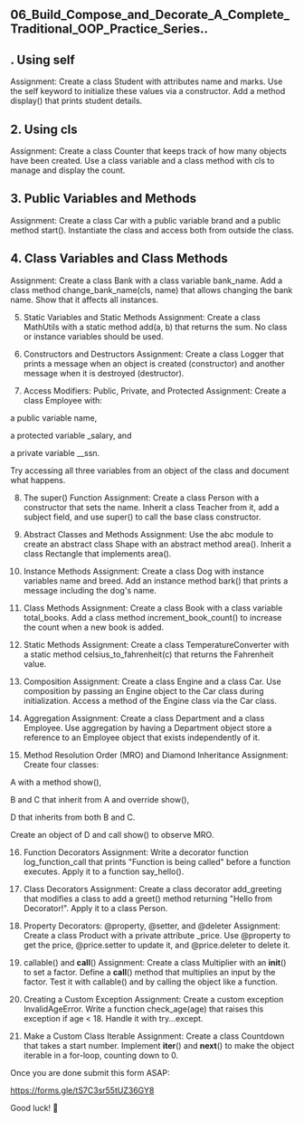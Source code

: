 
##  06_Build_Compose_and_Decorate_A_Complete_Traditional_OOP_Practice_Series..




## . Using self
Assignment:
Create a class Student with attributes name and marks. Use the self keyword to initialize these values via a constructor. Add a method display() that prints student details.

## 2. Using cls
Assignment:
Create a class Counter that keeps track of how many objects have been created. Use a class variable and a class method with cls to manage and display the count.

## 3. Public Variables and Methods
Assignment:
Create a class Car with a public variable brand and a public method start(). Instantiate the class and access both from outside the class.

## 4. Class Variables and Class Methods
Assignment:
Create a class Bank with a class variable bank_name. Add a class method change_bank_name(cls, name) that allows changing the bank name. Show that it affects all instances.

5. Static Variables and Static Methods
Assignment:
Create a class MathUtils with a static method add(a, b) that returns the sum. No class or instance variables should be used.

6. Constructors and Destructors
Assignment:
Create a class Logger that prints a message when an object is created (constructor) and another message when it is destroyed (destructor).

7. Access Modifiers: Public, Private, and Protected
Assignment:
Create a class Employee with:

a public variable name,

a protected variable _salary, and

a private variable __ssn.

Try accessing all three variables from an object of the class and document what happens.

8. The super() Function
Assignment:
Create a class Person with a constructor that sets the name. Inherit a class Teacher from it, add a subject field, and use super() to call the base class constructor.

9. Abstract Classes and Methods
Assignment:
Use the abc module to create an abstract class Shape with an abstract method area(). Inherit a class Rectangle that implements area().

10. Instance Methods
Assignment:
Create a class Dog with instance variables name and breed. Add an instance method bark() that prints a message including the dog's name.

11. Class Methods
Assignment:
Create a class Book with a class variable total_books. Add a class method increment_book_count() to increase the count when a new book is added.

12. Static Methods
Assignment:
Create a class TemperatureConverter with a static method celsius_to_fahrenheit(c) that returns the Fahrenheit value.

13. Composition
Assignment:
Create a class Engine and a class Car. Use composition by passing an Engine object to the Car class during initialization. Access a method of the Engine class via the Car class.

14. Aggregation
Assignment:
Create a class Department and a class Employee. Use aggregation by having a Department object store a reference to an Employee object that exists independently of it.

15. Method Resolution Order (MRO) and Diamond Inheritance
Assignment:
Create four classes:

A with a method show(),

B and C that inherit from A and override show(),

D that inherits from both B and C.

Create an object of D and call show() to observe MRO.

16. Function Decorators
Assignment:
Write a decorator function log_function_call that prints "Function is being called" before a function executes. Apply it to a function say_hello().

17. Class Decorators
Assignment:
Create a class decorator add_greeting that modifies a class to add a greet() method returning "Hello from Decorator!". Apply it to a class Person.

18. Property Decorators: @property, @setter, and @deleter
Assignment:
Create a class Product with a private attribute _price. Use @property to get the price, @price.setter to update it, and @price.deleter to delete it.

19. callable() and __call__()
Assignment:
Create a class Multiplier with an __init__() to set a factor. Define a __call__() method that multiplies an input by the factor. Test it with callable() and by calling the object like a function.

20. Creating a Custom Exception
Assignment:
Create a custom exception InvalidAgeError. Write a function check_age(age) that raises this exception if age < 18. Handle it with try...except.

21. Make a Custom Class Iterable
Assignment:
Create a class Countdown that takes a start number. Implement __iter__() and __next__() to make the object iterable in a for-loop, counting down to 0.

Once you are done submit this form ASAP:

https://forms.gle/tS7C3sr55tUZ36GY8

Good luck! 🚀
